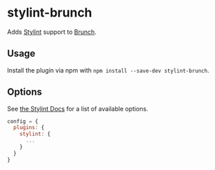# stylint-brunch

Adds [Stylint](https://github.com/SimenB/stylint) support to [Brunch](http://brunch.io).

## Usage

Install the plugin via npm with `npm install --save-dev stylint-brunch`.

## Options

See [the Stylint Docs](https://github.com/SimenB/stylint#options) for a list of available options.

```javascript
config = {
  plugins: {
    stylint: {
      ...
    }
  }
}
```
